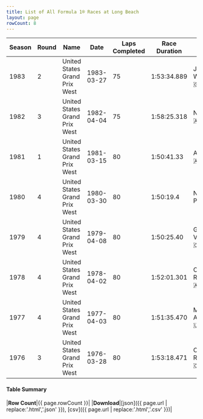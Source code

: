 ```yaml
---
title: List of All Formula 1® Races at Long Beach
layout: page
rowCount: 8
---
```


| Season | Round | Name | Date | Laps Completed | Race Duration | Winning Driver | Winning Constructor |
|--|--|--|--|--|--|--|--|
| 1983 | 2 | United States Grand Prix West | 1983-03-27 | 75 | 1:53:34.889 | John Watson 🇬🇧 | McLaren 🇬🇧 |
| 1982 | 3 | United States Grand Prix West | 1982-04-04 | 75 | 1:58:25.318 | Niki Lauda 🇦🇹 | McLaren 🇬🇧 |
| 1981 | 1 | United States Grand Prix West | 1981-03-15 | 80 | 1:50:41.33 | Alan Jones 🇦🇺 | Williams 🇬🇧 |
| 1980 | 4 | United States Grand Prix West | 1980-03-30 | 80 | 1:50:19.4 | Nelson Piquet 🇧🇷 | Brabham 🇬🇧 |
| 1979 | 4 | United States Grand Prix West | 1979-04-08 | 80 | 1:50:25.40 | Gilles Villeneuve 🇨🇦 | Ferrari 🇮🇹 |
| 1978 | 4 | United States Grand Prix West | 1978-04-02 | 80 | 1:52:01.301 | Carlos Reutemann 🇦🇷 | Ferrari 🇮🇹 |
| 1977 | 4 | United States Grand Prix West | 1977-04-03 | 80 | 1:51:35.470 | Mario Andretti 🇺🇸 | Team Lotus 🇬🇧 |
| 1976 | 3 | United States Grand Prix West | 1976-03-28 | 80 | 1:53:18.471 | Clay Regazzoni 🇨🇭 | Ferrari 🇮🇹 |

#### Table Summary

|**Row Count**|{{ page.rowCount }}|
|**Download**|[json]({{ page.url | replace:'.html','.json' }}), [csv]({{ page.url | replace:'.html','.csv' }})|

